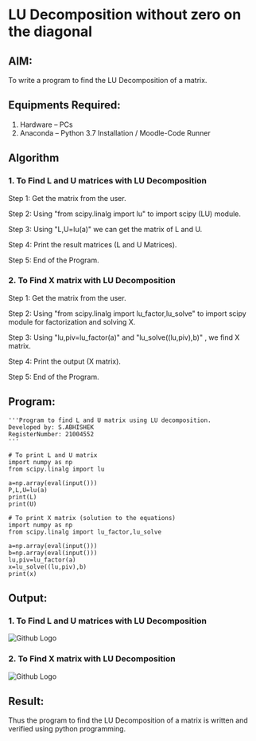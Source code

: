 # LU Decomposition without zero on the diagonal

## AIM:
To write a program to find the LU Decomposition of a matrix.

## Equipments Required:
1. Hardware – PCs
2. Anaconda – Python 3.7 Installation / Moodle-Code Runner

## Algorithm
### 1. To Find L and U matrices with LU Decomposition
Step 1: Get the matrix from the user.

Step 2: Using "from scipy.linalg import lu" to import scipy (LU) module.

Step 3: Using "L,U=lu(a)" we can get the matrix of L and U.

Step 4: Print the result matrices (L and U Matrices).

Step 5: End of the Program.


### 2. To Find X matrix with LU Decomposition
Step 1: Get the matrix from the user.

Step 2: Using "from scipy.linalg import lu_factor,lu_solve" to import scipy module for factorization and solving X.

Step 3: Using "lu,piv=lu_factor(a)"  and "lu_solve((lu,piv),b)" , we find X matrix.

Step 4: Print the output (X matrix).

Step 5: End of the Program.


## Program:
```
'''Program to find L and U matrix using LU decomposition.
Developed by: S.ABHISHEK    
RegisterNumber: 21004552
'''

# To print L and U matrix
import numpy as np
from scipy.linalg import lu

a=np.array(eval(input()))
P,L,U=lu(a)
print(L)
print(U)

# To print X matrix (solution to the equations)
import numpy as np
from scipy.linalg import lu_factor,lu_solve

a=np.array(eval(input()))
b=np.array(eval(input()))
lu,piv=lu_factor(a)
x=lu_solve((lu,piv),b)
print(x)
```

## Output:
### 1. To Find L and U matrices with LU Decomposition
![Github Logo](LU_1.png)

### 2. To Find X matrix with LU Decomposition
![Github Logo](LU_2.png)


## Result:
Thus the program to find the LU Decomposition of a matrix is written and verified using python programming.

